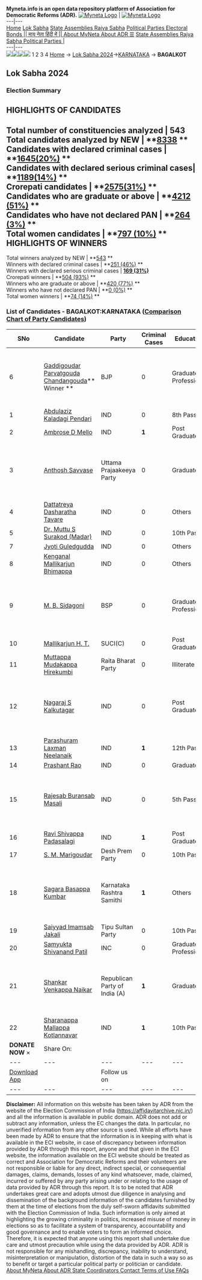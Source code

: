 **Myneta.info is an open data repository platform of Association for Democratic Reforms (ADR).**
[![Myneta Logo](https://www.myneta.info/lib/img/myneta-logo.png)](https://www.myneta.info/) | [![Myneta Logo](https://www.myneta.info/lib/img/adr-logo.png)](https://adrindia.org)  
---|---  
[Home](https://www.myneta.info/) [Lok Sabha](https://www.myneta.info/#ls "Lok Sabha") [ State Assemblies ](https://www.myneta.info/#sa "State Assemblies") [Rajya Sabha](https://www.myneta.info/#rs "Rajya Sabha") [Political Parties ](https://www.myneta.info/party "Political Parties") [ Electoral Bonds ](https://www.myneta.info/electoral_bonds "Electoral Bonds") [ || माय नेता हिंदी में || ](https://translate.google.co.in/translate?prev=hp&hl=en&js=y&u=www.myneta.info&sl=en&tl=hi&history_state0=) [ About MyNeta ](https://adrindia.org/content/about-myneta) [ About ADR ](https://adrindia.org/about-adr/who-we-are) [☰](javascript:void\(0\))
[ State Assemblies ](https://www.myneta.info/#sa "State Assemblies") [ Rajya Sabha ](https://www.myneta.info/#rs "Rajya Sabha") [ Political Parties ](https://www.myneta.info/party "Political Parties")
|   
---|---  
![](https://www.myneta.info/lib/img/banner/banner-1.png)![](https://www.myneta.info/lib/img/banner/banner-2.png)![](https://www.myneta.info/lib/img/banner/banner-3.png)![](https://www.myneta.info/lib/img/banner/banner-4.png)
1  2  3  4 
[Home](https://www.myneta.info/) → [Lok Sabha 2024](https://www.myneta.info/LokSabha2024/)→[KARNATAKA](https://www.myneta.info/LokSabha2024/index.php?action=show_constituencies&state_id=16) → **BAGALKOT**
### 
## Lok Sabha 2024
###  Election Summary 
HIGHLIGHTS OF CANDIDATES  
---  
Total number of constituencies analyzed |  543   
Total candidates analyzed by NEW | **[8338](https://www.myneta.info/LokSabha2024/index.php?action=summary&subAction=candidates_analyzed&sort=candidate#summary) **  
Candidates with declared criminal cases | **[1645(20%)](https://www.myneta.info/LokSabha2024/index.php?action=summary&subAction=crime&sort=candidate#summary) **  
Candidates with declared serious criminal cases| **[1189(14%)](https://www.myneta.info/LokSabha2024/index.php?action=summary&subAction=serious_crime&sort=candidate#summary) **  
Crorepati candidates | **[2575(31%)](https://www.myneta.info/LokSabha2024/index.php?action=summary&subAction=crorepati&sort=candidate#summary) **  
Candidates who are graduate or above | **[4212 (51%)](https://www.myneta.info/LokSabha2024/index.php?action=summary&subAction=education&sort=candidate#summary) **  
Candidates who have not declared PAN | **[264 (3%)](https://www.myneta.info/LokSabha2024/index.php?action=summary&subAction=without_pan&sort=candidate#summary) **  
Total women candidates | **[797 (10%)](https://www.myneta.info/LokSabha2024/index.php?action=summary&subAction=women_candidate&sort=candidate#summary) **  
HIGHLIGHTS OF WINNERS  
---  
Total winners analyzed by NEW | **[543](https://www.myneta.info/LokSabha2024/index.php?action=summary&subAction=winner_analyzed&sort=candidate#summary) **  
Winners with declared criminal cases | **[251 (46%)](https://www.myneta.info/LokSabha2024/index.php?action=summary&subAction=winner_crime&sort=candidate#summary) **  
Winners with declared serious criminal cases | **[169 (31%)](https://www.myneta.info/LokSabha2024/index.php?action=summary&subAction=winner_serious_crime&sort=candidate#summary)**  
Crorepati winners | **[504 (93%)](https://www.myneta.info/LokSabha2024/index.php?action=summary&subAction=winner_crorepati&sort=candidate#summary) **  
Winners who are graduate or above | **[420 (77%)](https://www.myneta.info/LokSabha2024/index.php?action=summary&subAction=winner_education&sort=candidate#summary) **  
Winners who have not declared PAN | **[0 (0%)](https://www.myneta.info/LokSabha2024/index.php?action=summary&subAction=winner_without_pan&sort=candidate#summary) **  
Total women winners | **[74 (14%)](https://www.myneta.info/LokSabha2024/index.php?action=summary&subAction=winner_women&sort=candidate#summary) **  
### List of Candidates - BAGALKOT:KARNATAKA ([Comparison Chart of Party Candidates](https://www.myneta.info/LokSabha2024/comparisonchart.php?constituency_id=192))
SNo | Candidate| Party| Criminal Cases| Education| Age| Total Assets| Liabilities  
---|---|---|---|---|---|---|---  
6  | [Gaddigoudar Parvatgouda Chandangouda](https://www.myneta.info/LokSabha2024/candidate.php?candidate_id=3930)** Winner ** | BJP | 0 | Graduate Professional| 72 | ![](https://myneta.info/image_v2.php?myneta_folder=LokSabha2024&candidate_id=3930&col=ta) | ![](https://myneta.info/image_v2.php?myneta_folder=LokSabha2024&candidate_id=3930&col=lia)  
1  | [Abdulaziz Kaladagi Pendari](https://www.myneta.info/LokSabha2024/candidate.php?candidate_id=4371) | IND | 0 | 8th Pass| 42 | Rs 11,70,000 ~ 11 Lacs+ | Rs 1,50,000 ~ 1 Lacs+  
2  | [Ambrose D Mello](https://www.myneta.info/LokSabha2024/candidate.php?candidate_id=3469) | IND | **1** | Post Graduate| 56 | Rs 76,000 ~ 76 Thou+ | Rs 0 ~   
3  | [Anthosh Savvase](https://www.myneta.info/LokSabha2024/candidate.php?candidate_id=3467) | Uttama Prajaakeeya Party | 0 | Graduate| 29 | ![](https://myneta.info/image_v2.php?myneta_folder=LokSabha2024&candidate_id=3467&col=ta) | ![](https://myneta.info/image_v2.php?myneta_folder=LokSabha2024&candidate_id=3467&col=lia)  
4  | [Dattatreya Dasharatha Tavare](https://www.myneta.info/LokSabha2024/candidate.php?candidate_id=3878) | IND | 0 | Others| 32 | Rs 37,17,250 ~ 37 Lacs+ | Rs 60,000 ~ 60 Thou+  
5  | [Dr. Muttu S Surakod (Madar)](https://www.myneta.info/LokSabha2024/candidate.php?candidate_id=4011) | IND | 0 | 10th Pass| 38 | Rs 67,25,000 ~ 67 Lacs+ | Rs 9,50,000 ~ 9 Lacs+  
7  | [Jyoti Guledgudda](https://www.myneta.info/LokSabha2024/candidate.php?candidate_id=4006) | IND | 0 | Others| 37 | Rs 16,14,047 ~ 16 Lacs+ | Rs 2,98,613 ~ 2 Lacs+  
8  | [Kenganal Mallikarjun Bhimappa](https://www.myneta.info/LokSabha2024/candidate.php?candidate_id=3786) | IND | 0 | Others| 52 | Rs 4,08,92,500 ~ 4 Crore+ | Rs 2,50,000 ~ 2 Lacs+  
9  | [M. B. Sidagoni](https://www.myneta.info/LokSabha2024/candidate.php?candidate_id=4008) | BSP | 0 | Graduate Professional| 59 | ![](https://myneta.info/image_v2.php?myneta_folder=LokSabha2024&candidate_id=4008&col=ta) | ![](https://myneta.info/image_v2.php?myneta_folder=LokSabha2024&candidate_id=4008&col=lia)  
10  | [Mallikarjun H. T.](https://www.myneta.info/LokSabha2024/candidate.php?candidate_id=3466) | SUCI(C) | 0 | Post Graduate| 44 | Rs 4,26,009 ~ 4 Lacs+ | Rs 0 ~   
11  | [Muttappa Mudakappa Hirekumbi](https://www.myneta.info/LokSabha2024/candidate.php?candidate_id=4370) | Raita Bharat Party | 0 | Illiterate| 51 | Rs 67,38,358 ~ 67 Lacs+ | Rs 0 ~   
12  | [Nagaraj S Kalkutagar](https://www.myneta.info/LokSabha2024/candidate.php?candidate_id=3962) | IND | 0 | Post Graduate| 43 | ![](https://myneta.info/image_v2.php?myneta_folder=LokSabha2024&candidate_id=3962&col=ta) | ![](https://myneta.info/image_v2.php?myneta_folder=LokSabha2024&candidate_id=3962&col=lia)  
13  | [Parashuram Laxman Neelanaik](https://www.myneta.info/LokSabha2024/candidate.php?candidate_id=3879) | IND | **1** | 12th Pass| 48 | Rs 1,12,00,000 ~ 1 Crore+ | Rs 0 ~   
14  | [Prashant Rao](https://www.myneta.info/LokSabha2024/candidate.php?candidate_id=4369) | IND | 0 | Graduate| 45 | Rs 1,07,02,000 ~ 1 Crore+ | Rs 41,00,000 ~ 41 Lacs+  
15  | [Rajesab Buransab Masali](https://www.myneta.info/LokSabha2024/candidate.php?candidate_id=3470) | IND | 0 | 5th Pass| 54 | ![](https://myneta.info/image_v2.php?myneta_folder=LokSabha2024&candidate_id=3470&col=ta) | ![](https://myneta.info/image_v2.php?myneta_folder=LokSabha2024&candidate_id=3470&col=lia)  
16  | [Ravi Shivappa Padasalagi](https://www.myneta.info/LokSabha2024/candidate.php?candidate_id=3468) | IND | **1** | Post Graduate| 46 | Rs 3,99,34,584 ~ 3 Crore+ | Rs 94,28,554 ~ 94 Lacs+  
17  | [S. M. Marigoudar](https://www.myneta.info/LokSabha2024/candidate.php?candidate_id=4339) | Desh Prem Party | 0 | 10th Pass| 37 | Rs 2,28,089 ~ 2 Lacs+ | Rs 0 ~   
18  | [Sagara Basappa Kumbar](https://www.myneta.info/LokSabha2024/candidate.php?candidate_id=3880) | Karnataka Rashtra Samithi | **1** | Others| 38 | ![](https://myneta.info/image_v2.php?myneta_folder=LokSabha2024&candidate_id=3880&col=ta) | ![](https://myneta.info/image_v2.php?myneta_folder=LokSabha2024&candidate_id=3880&col=lia)  
19  | [Saiyyad Imamsab Jakali](https://www.myneta.info/LokSabha2024/candidate.php?candidate_id=4282) | Tipu Sultan Party | 0 | 10th Pass| 38 | Rs 1,77,400 ~ 1 Lacs+ | Rs 1,60,000 ~ 1 Lacs+  
20  | [Samyukta Shivanand Patil](https://www.myneta.info/LokSabha2024/candidate.php?candidate_id=3416) | INC | 0 | Graduate Professional| 30 | Rs 3,96,99,839 ~ 3 Crore+ | Rs 63,04,680 ~ 63 Lacs+  
21  | [Shankar Venkappa Naikar](https://www.myneta.info/LokSabha2024/candidate.php?candidate_id=3961) | Republican Party of India (A) | **1** | Graduate| 64 | ![](https://myneta.info/image_v2.php?myneta_folder=LokSabha2024&candidate_id=3961&col=ta) | ![](https://myneta.info/image_v2.php?myneta_folder=LokSabha2024&candidate_id=3961&col=lia)  
22  | [Sharanappa Mallappa Kotlannavar](https://www.myneta.info/LokSabha2024/candidate.php?candidate_id=4340) | IND | **1** | 10th Pass| 43 | Rs 69,15,399 ~ 69 Lacs+ | Rs 10,30,000 ~ 10 Lacs+  
|  **DONATE NOW** × |  Share On:  | [](https://api.whatsapp.com/send?text=https%3A%2F%2Fmyneta.info%2Fpunjab2022%2Findex.php%3Faction%3Dshow_constituencies%26state_id%3D19) | [](https://www.facebook.com/sharer/sharer.php?u=https%3A%2F%2Fmyneta.info%2Fpunjab2022%2Findex.php%3Faction%3Dshow_constituencies%26state_id%3D19) | [](https://twitter.com/share?url=https%3A%2F%2Fmyneta.info%2Fpunjab2022%2Findex.php%3Faction%3Dshow_constituencies%26state_id%3D19)  
---|---|---|---|---  
| [ Download App ](https://play.google.com/store/apps/details?id=com.webrosoft.myneta1&pcampaignid=pcampaignidMKT-Other-global-all-co-prtnr-py-PartBadge-Mar2515-1) | [](https://play.google.com/store/apps/details?id=com.webrosoft.myneta1&pcampaignid=pcampaignidMKT-Other-global-all-co-prtnr-py-PartBadge-Mar2515-1) |  Follow us on  | [](https://www.facebook.com/adrindia.org/) | [](https://twitter.com/adrspeaks) | [](https://groups.google.com/g/national-election-watch?hl=en&pli=1) | [](https://www.instagram.com/adrspeaks/) | [](https://www.youtube.com/user/adrspeaks) | [](https://sharechat.com/profile/adrspeaks)  
---|---|---|---|---|---|---|---|---  
**Disclaimer:** All information on this website has been taken by ADR from the website of the Election Commission of India (https://affidavitarchive.nic.in/) and all the information is available in public domain. ADR does not add or subtract any information, unless the EC changes the data. In particular, no unverified information from any other source is used. While all efforts have been made by ADR to ensure that the information is in keeping with what is available in the ECI website, in case of discrepancy between information provided by ADR through this report, anyone and that given in the ECI website, the information available on the ECI website should be treated as correct and Association for Democratic Reforms and their volunteers are not responsible or liable for any direct, indirect special, or consequential damages, claims, demands, losses of any kind whatsoever, made, claimed, incurred or suffered by any party arising under or relating to the usage of data provided by ADR through this report. It is to be noted that ADR undertakes great care and adopts utmost due diligence in analysing and dissemination of the background information of the candidates furnished by them at the time of elections from the duly self-sworn affidavits submitted with the Election Commission of India. Such information is only aimed at highlighting the growing criminality in politics, increased misuse of money in elections so as to facilitate a system of transparency, accountability and good governance and to enable voters to form an informed choice. Therefore, it is expected that anyone using this report shall undertake due care and utmost precaution while using the data provided by ADR. ADR is not responsible for any mishandling, discrepancy, inability to understand, misinterpretation or manipulation, distortion of the data in such a way so as to benefit or target a particular political party or politician or candidate. 
[ About MyNeta ](https://adrindia.org/content/about-myneta) [ About ADR ](https://adrindia.org/about-adr/who-we-are) [ State Coordinators ](https://adrindia.org/about-adr/state-coordinators) [ Contact ](https://adrindia.org/contact-us) [ Terms of Use ](https://adrindia.org/content/adr-terms-use) [ FAQs ](https://adrindia.org/content/faqs)
